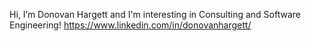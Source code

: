  Hi, I’m Donovan Hargett and I'm interesting in Consulting and Software Engineering!
 https://www.linkedin.com/in/donovanhargett/

<!---
donovanhargett/donovanhargett is a ✨ special ✨ repository because its `README.md` (this file) appears on your GitHub profile.
You can click the Preview link to take a look at your changes.
--->
